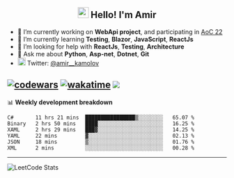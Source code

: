 <h2 align="center"><img src="https://media.giphy.com/media/hvRJCLFzcasrR4ia7z/giphy.gif" width="25px"> Hello! I'm Amir</h2>

- 🔭 I’m currently working on **WebApi project**, and participating in [AoC 22](https://adventofcode.com/)
- 🌱 I’m currently learning **Testing**, **Blazor**, **JavaScript**, **ReactJs**
- 🤔 I’m looking for help with **ReactJs**, **Testing**, **Architecture**
- 💬 Ask me about **Python**, **Asp-net**, **Dotnet**, **Git**
- <img alt="Amir Kamolov | Twitter" width="18px" src="https://raw.githubusercontent.com/peterthehan/peterthehan/master/assets/twitter.svg" /> Twitter: [@amir__kamolov](https://twitter.com/amir__kamolov)

[![codewars](https://www.codewars.com/users/Kamolov%20Amir/badges/micro)](https://www.codewars.com/users/Kamolov%20Amir)
[![wakatime](https://wakatime.com/badge/user/12da36de-2fca-4ef2-bb44-ec10c4750b61.svg)](https://wakatime.com/@12da36de-2fca-4ef2-bb44-ec10c4750b61)
![](https://komarev.com/ghpvc/?username=Amir0715&style=flat-square)
---

📊 **Weekly development breakdown**
<!--START_SECTION:waka-->

```text
C#       11 hrs 21 mins  ████████████████▒░░░░░░░░   65.07 %
Binary   2 hrs 50 mins   ████░░░░░░░░░░░░░░░░░░░░░   16.25 %
XAML     2 hrs 29 mins   ███▓░░░░░░░░░░░░░░░░░░░░░   14.25 %
YAML     22 mins         ▓░░░░░░░░░░░░░░░░░░░░░░░░   02.13 %
JSON     18 mins         ▒░░░░░░░░░░░░░░░░░░░░░░░░   01.76 %
XML      2 mins          ░░░░░░░░░░░░░░░░░░░░░░░░░   00.28 %
```

<!--END_SECTION:waka-->

---

![LeetCode Stats](https://leetcard.jacoblin.cool/Amir0715?theme=dark&font=Noto%20Sans%20Mono&ext=heatmap)
